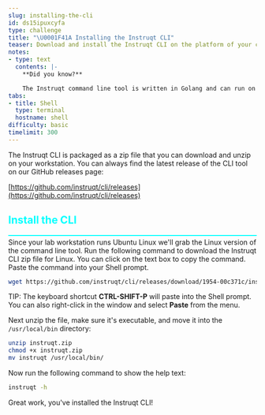 ```yaml
---
slug: installing-the-cli
id: ds15ipuxcyfa
type: challenge
title: "\U0001F41A Installing the Instruqt CLI"
teaser: Download and install the Instruqt CLI on the platform of your choice.
notes:
- type: text
  contents: |-
    **Did you know?**

    The Instruqt command line tool is written in Golang and can run on Linux, Windows, or MacOS.
tabs:
- title: Shell
  type: terminal
  hostname: shell
difficulty: basic
timelimit: 300
---
```

<style type="text/css" rel="stylesheet">
hr.cyan { background-color: cyan; color: cyan; height: 2px; margin-bottom: -10px; }
h2.cyan { color: cyan; }
</style>The Instruqt CLI is packaged as a zip file that you can download and unzip on your workstation. You can always find the latest release of the CLI tool on our GitHub releases page:

[https://github.com/instruqt/cli/releases](https://github.com/instruqt/cli/releases)

<h2 class="cyan">Install the CLI</h2>
<hr class="cyan">

Since your lab workstation runs Ubuntu Linux we'll grab the Linux version of the command line tool. Run the following command to download the Instruqt CLI zip file for Linux. You can click on the text box to copy the command. Paste the command into your Shell prompt.

```bash
wget https://github.com/instruqt/cli/releases/download/1954-00c371c/instruqt-linux-1954-00c371c.zip -O instruqt.zip
```

TIP: The keyboard shortcut **CTRL-SHIFT-P** will paste into the Shell prompt. You can also right-click in the window and select **Paste** from the menu.

Next unzip the file, make sure it's executable, and move it into the `/usr/local/bin` directory:

```bash
unzip instruqt.zip
chmod +x instruqt.zip
mv instruqt /usr/local/bin/
```

Now run the following command to show the help text:

```bash
instruqt -h
```

Great work, you've installed the Instruqt CLI!